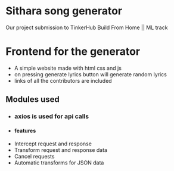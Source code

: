 # Sithara song generator
  Our project submission to TinkerHub Build From Home || ML track
  
# Frontend for the generator

- A simple website made with html css and js 
- on pressing generate lyrics button will generate random lyrics 
- links of all the contributors are included
## Modules used
- ### axios is used for api calls 
 - #### features 
  - Intercept request and response
  - Transform request and response data
  - Cancel requests
  - Automatic transforms for JSON data

